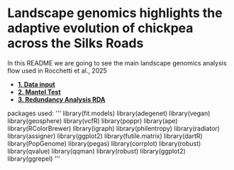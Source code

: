 # Landscape genomics highlights the adaptive evolution of chickpea across the Silks Roads 
In this README we are going to see the main landscape genomics analysis flow used in Rocchetti et al., 2025

- [**1. Data input**](https://github.com/NuCicer/AlphaSimR/blob/main/README.md#1change-in-the-additive-genetic-variance)
- [**2. Mantel Test**](https://github.com/NuCicer/AlphaSimR/blob/main/README.md#2-lenght-of-the-breeding-cycle)
- [**3. Redundancy Analysis RDA**](https://github.com/NuCicer/AlphaSimR/blob/main/README.md#3-trait-accuracy)

packages used:
'''
library(fit.models)
library(adegenet)
library(vegan)
library(geosphere)
library(vcfR)
library(poppr)
library(ape)
library(RColorBrewer)
library(igraph)
library(philentropy)
library(radiator)
library(assigner)
library(ggplot2)
library(futile.matrix)
library(dartR)
library(PopGenome)
library(pegas)
library(corrplot)
library(robust)
library(qvalue)
library(qqman)
library(robust)
library(ggplot2)
library(ggrepel)
'''


